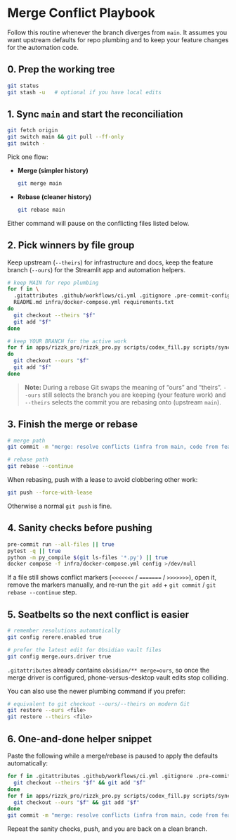 # Merge Conflict Playbook

Follow this routine whenever the branch diverges from `main`. It assumes you want upstream defaults for repo plumbing and to keep your feature changes for the automation code.

## 0. Prep the working tree

```bash
git status
git stash -u   # optional if you have local edits
```

## 1. Sync `main` and start the reconciliation

```bash
git fetch origin
git switch main && git pull --ff-only
git switch -
```

Pick one flow:

- **Merge (simpler history)**
  ```bash
  git merge main
  ```
- **Rebase (cleaner history)**
  ```bash
  git rebase main
  ```

Either command will pause on the conflicting files listed below.

## 2. Pick winners by file group

Keep upstream (`--theirs`) for infrastructure and docs, keep the feature branch (`--ours`) for the Streamlit app and automation helpers.

```bash
# keep MAIN for repo plumbing
for f in \
  .gitattributes .github/workflows/ci.yml .gitignore .pre-commit-config.yaml \
  README.md infra/docker-compose.yml requirements.txt
do
  git checkout --theirs "$f"
  git add "$f"
done

# keep YOUR BRANCH for the active work
for f in apps/rizzk_pro/rizzk_pro.py scripts/codex_fill.py scripts/sync_daemon.py
do
  git checkout --ours "$f"
  git add "$f"
done
```

> **Note:** During a rebase Git swaps the meaning of “ours” and “theirs”. `--ours` still selects the branch you are keeping (your feature work) and `--theirs` selects the commit you are rebasing onto (upstream `main`).

## 3. Finish the merge or rebase

```bash
# merge path
git commit -m "merge: resolve conflicts (infra from main, code from feature)"

# rebase path
git rebase --continue
```

When rebasing, push with a lease to avoid clobbering other work:

```bash
git push --force-with-lease
```

Otherwise a normal `git push` is fine.

## 4. Sanity checks before pushing

```bash
pre-commit run --all-files || true
pytest -q || true
python -m py_compile $(git ls-files '*.py') || true
docker compose -f infra/docker-compose.yml config >/dev/null
```

If a file still shows conflict markers (`<<<<<<<` / `=======` / `>>>>>>>`), open it, remove the markers manually, and re-run the `git add` + `git commit` / `git rebase --continue` step.

## 5. Seatbelts so the next conflict is easier

```bash
# remember resolutions automatically
git config rerere.enabled true

# prefer the latest edit for Obsidian vault files
git config merge.ours.driver true
```

`.gitattributes` already contains `obsidian/** merge=ours`, so once the merge driver is configured, phone-versus-desktop vault edits stop colliding.

You can also use the newer plumbing command if you prefer:

```bash
# equivalent to git checkout --ours/--theirs on modern Git
git restore --ours <file>
git restore --theirs <file>
```

## 6. One-and-done helper snippet

Paste the following while a merge/rebase is paused to apply the defaults automatically:

```bash
for f in .gitattributes .github/workflows/ci.yml .gitignore .pre-commit-config.yaml README.md infra/docker-compose.yml requirements.txt; do
  git checkout --theirs "$f" && git add "$f"
done
for f in apps/rizzk_pro/rizzk_pro.py scripts/codex_fill.py scripts/sync_daemon.py; do
  git checkout --ours "$f" && git add "$f"
done
git commit -m "merge: resolve conflicts (infra from main, code from feature)" 2>/dev/null || git rebase --continue
```

Repeat the sanity checks, push, and you are back on a clean branch.
